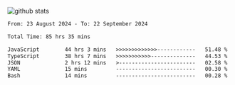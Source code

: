 
![github stats](https://github-readme-stats.vercel.app/api?username=realmahd1&show_icons=true&theme=codeSTACKr&hide_rank=true&count_private=true)

<!--START_SECTION:waka-->

```txt
From: 23 August 2024 - To: 22 September 2024

Total Time: 85 hrs 35 mins

JavaScript        44 hrs 3 mins   >>>>>>>>>>>>>------------   51.48 %
TypeScript        38 hrs 7 mins   >>>>>>>>>>>--------------   44.53 %
JSON              2 hrs 12 mins   >------------------------   02.58 %
YAML              15 mins         -------------------------   00.30 %
Bash              14 mins         -------------------------   00.28 %
```

<!--END_SECTION:waka-->

